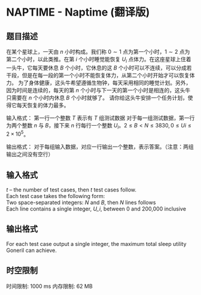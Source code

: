 # NAPTIME - Naptime (翻译版)

## 题目描述

在某个星球上，一天由 $n$ 小时构成。我们称 $0 \sim 1$ 点为第一个小时，$1 \sim 2$ 点为第二个小时，以此类推。在第 $i$ 个小时睡觉能恢复 $U_i$ 点体力。在这座星球上住着一头牛，它每天要休息 $B$ 个小时，它休息的这 $B$ 个小时可以不连续，可以分成若干段，但是在每一段的第一个小时不能恢复体力，从第二个小时开始才可以恢复体力。
为了身体健康，这头牛希望遵循生物钟，每天采用相同的睡觉计划。另外，因为时间是连续的，每天的第 $n$ 个小时与下一天的第一个小时是相连的，这头牛只需要在 $n$ 个小时内休息 $B$ 个小时就够了。
请你给这头牛安排一个任务计划，使得它每天恢复的体力最多。

输入格式：
第一行一个整数 $T$ 表示有 $T$ 组测试数据
对于每一组测试数据，第一行为两个整数 $n$ 与 $B$，接下来 $n$ 行每行一个整数 $U_i$。$2 \le B < N \le 3830 , 0 \le Ui \le 2 \times 10^5$。

输出格式：
对于每组输入数据，对应一行输出一个整数，表示答案。（注意：两组输出之间没有空行）

## 输入格式

_t_ – the number of test cases, then _t_ test cases follow.   
 Each test case takes the following form:  
 Two space-separated integers: _N_ and _B_, then _N_ lines follows  
 Each line contains a single integer, _U\_i_, between 0 and 200,000 inclusive

## 输出格式

For each test case output a single integer, the maximum total sleep utility Goneril can achieve.

## 时空限制

时间限制: 1000 ms
内存限制: 62 MB
